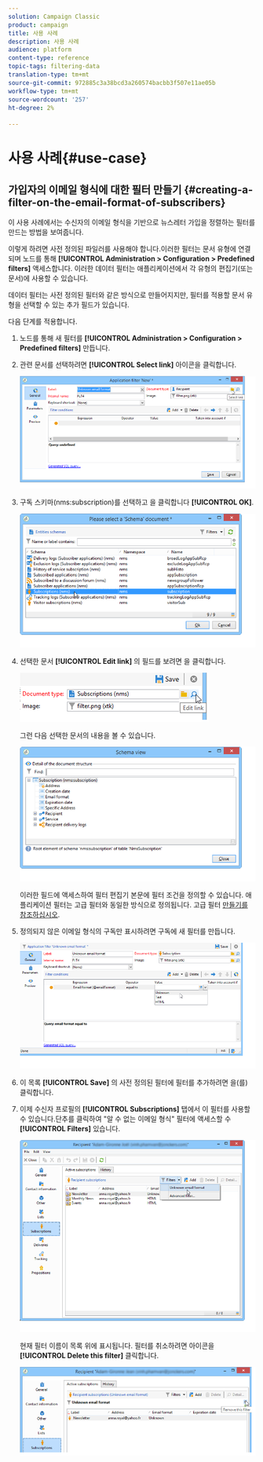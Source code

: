 ```yaml
---
solution: Campaign Classic
product: campaign
title: 사용 사례
description: 사용 사례
audience: platform
content-type: reference
topic-tags: filtering-data
translation-type: tm+mt
source-git-commit: 972885c3a38bcd3a260574bacbb3f507e11ae05b
workflow-type: tm+mt
source-wordcount: '257'
ht-degree: 2%

---
```



# 사용 사례{#use-case}

## 가입자의 이메일 형식에 대한 필터 만들기 {#creating-a-filter-on-the-email-format-of-subscribers}

이 사용 사례에서는 수신자의 이메일 형식을 기반으로 뉴스레터 가입을 정렬하는 필터를 만드는 방법을 보여줍니다.

이렇게 하려면 사전 정의된 파일러를 사용해야 합니다.이러한 필터는 문서 유형에 연결되며 노드를 통해 **[!UICONTROL Administration > Configuration > Predefined filters]** 액세스합니다. 이러한 데이터 필터는 애플리케이션에서 각 유형의 편집기(또는 문서)에 사용할 수 있습니다.

데이터 필터는 사전 정의된 필터와 같은 방식으로 만들어지지만, 필터를 적용할 문서 유형을 선택할 수 있는 추가 필드가 있습니다.

다음 단계를 적용합니다.

1. 노드를 통해 새 필터를 **[!UICONTROL Administration > Configuration > Predefined filters]** 만듭니다.
1. 관련 문서를 선택하려면 **[!UICONTROL Select link]** 아이콘을 클릭합니다.

   ![](assets/s_ncs_user_filter_choose_schema.png)

1. 구독 스키마(nms:subscription)를 선택하고 을 클릭합니다 **[!UICONTROL OK]**.

   ![](assets/s_ncs_user_filter_select_schema.png)

1. 선택한 문서 **[!UICONTROL Edit link]** 의 필드를 보려면 을 클릭합니다.

   ![](assets/s_ncs_user_filter_edit_schema.png)

   그런 다음 선택한 문서의 내용을 볼 수 있습니다.

   ![](assets/s_ncs_user_filter_view_schema.png)

   이러한 필드에 액세스하여 필터 편집기 본문에 필터 조건을 정의할 수 있습니다. 애플리케이션 필터는 고급 필터와 동일한 방식으로 정의됩니다. 고급 필터 [만들기를 참조하십시오](../../platform/using/creating-filters.md#creating-an-advanced-filter).

1. 정의되지 않은 이메일 형식의 구독만 표시하려면 구독에 새 필터를 만듭니다.

   ![](assets/s_ncs_user_filter_parameters.png)

1. 이 목록 **[!UICONTROL Save]** 의 사전 정의된 필터에 필터를 추가하려면 을(를) 클릭합니다.
1. 이제 수신자 프로필의 **[!UICONTROL Subscriptions]** 탭에서 이 필터를 사용할 수 있습니다.단추를 클릭하여 &quot;알 수 없는 이메일 형식&quot; 필터에 액세스할 수 **[!UICONTROL Filters]** 있습니다.

   ![](assets/s_ncs_user_filter_on_events.png)

   현재 필터 이름이 목록 위에 표시됩니다. 필터를 취소하려면 아이콘을 **[!UICONTROL Delete this filter]** 클릭합니다.

   ![](assets/s_ncs_user_filter_on_subscriptions.png)

